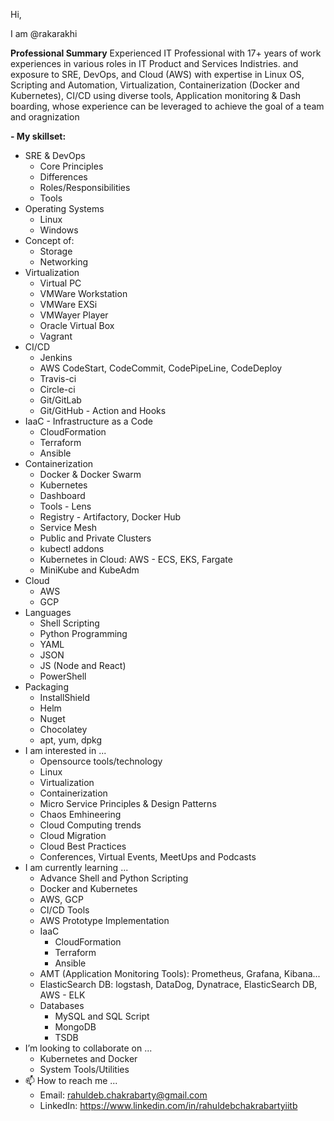 Hi,

I am @rakarakhi

**Professional Summary**
Experienced IT Professional with 17+ years of work experiences in various roles in IT Product and Services Indistries. and exposure to SRE, DevOps, and Cloud (AWS) with expertise in Linux OS, Scripting and Automation, Virtualization, Containerization (Docker and Kubernetes), CI/CD using diverse tools, Application monitoring & Dash boarding, whose experience can be leveraged to achieve the goal of a team and oragnization

**- My skillset:**
  - SRE & DevOps
    - Core Principles
    - Differences
    - Roles/Responsibilities
    - Tools
  - Operating Systems
    - Linux
    - Windows
  - Concept of:
    - Storage
    - Networking
  - Virtualization
    - Virtual PC
    - VMWare Workstation
    - VMWare EXSi
    - VMWayer Player
    - Oracle Virtual Box
    - Vagrant
  - CI/CD
    - Jenkins
    - AWS CodeStart, CodeCommit, CodePipeLine, CodeDeploy
    - Travis-ci
    - Circle-ci
    - Git/GitLab
    - Git/GitHub - Action and Hooks
  - IaaC - Infrastructure as a Code
    - CloudFormation
    - Terraform
    - Ansible
  - Containerization
    - Docker & Docker Swarm
    - Kubernetes
    - Dashboard
    - Tools - Lens
    - Registry - Artifactory, Docker Hub
    - Service Mesh
    - Public and Private Clusters
    - kubectl addons
    - Kubernetes in Cloud: AWS - ECS, EKS, Fargate
    - MiniKube and KubeAdm
  - Cloud
    - AWS
    - GCP
  - Languages
    - Shell Scripting
    - Python Programming
    - YAML
    - JSON
    - JS (Node and React)
    - PowerShell
  - Packaging
    - InstallShield
    - Helm
    - Nuget
    - Chocolatey
    - apt, yum, dpkg
- I am interested in ...
  - Opensource tools/technology
  - Linux
  - Virtualization
  - Containerization
  - Micro Service Principles & Design Patterns
  - Chaos Emhineering
  - Cloud Computing trends
  - Cloud Migration
  - Cloud Best Practices
  - Conferences, Virtual Events, MeetUps and Podcasts
- I am currently learning ...
  - Advance Shell and Python Scripting
  - Docker and Kubernetes
  - AWS, GCP
  - CI/CD Tools
  - AWS Prototype Implementation
  - IaaC
    - CloudFormation
    - Terraform
    - Ansible
  - AMT (Application Monitoring Tools): Prometheus, Grafana, Kibana...
  - ElasticSearch DB: logstash, DataDog, Dynatrace, ElasticSearch DB, AWS - ELK
  - Databases
    - MySQL and SQL Script
    - MongoDB
    - TSDB
- I’m looking to collaborate on ...
  - Kubernetes and Docker
  - System Tools/Utilities
- 📫 How to reach me ...
  - Email: rahuldeb.chakrabarty@gmail.com
  - LinkedIn: https://www.linkedin.com/in/rahuldebchakrabartyiitb

<!---
rakarakhi/rakarakhi is a ✨ special ✨ repository because its `README.md` (this file) appears on your GitHub profile.
You can click the Preview link to take a look at your changes.
--->
